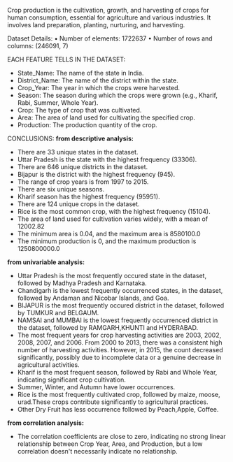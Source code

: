 Crop production is the cultivation, growth, and harvesting of crops for human consumption, essential for agriculture and various industries. It involves land preparation, planting, nurturing, and harvesting.

Dataset Details:
• Number of elements: 1722637
• Number of rows and columns: (246091, 7)

EACH FEATURE TELLS IN THE DATASET:
- State_Name: The name of the state in India.
- District_Name: The name of the district within the state.
- Crop_Year: The year in which the crops were harvested.
- Season: The season during which the crops were grown (e.g., Kharif, Rabi, Summer, Whole Year).
- Crop: The type of crop that was cultivated.
- Area: The area of land used for cultivating the specified crop.
- Production: The production quantity of the crop.

CONCLUSIONS:
**from descriptive analysis:**
- There are 33 unique states in the dataset.
- Uttar Pradesh is the state with the highest frequency (33306).
- There are 646 unique districts in the dataset.
- Bijapur is the district with the highest frequency (945).
- The range of crop years is from 1997 to 2015.
- There are six unique seasons.
- Kharif season has the highest frequency (95951).
- There are 124 unique crops in the dataset.
- Rice is the most common crop, with the highest frequency (15104).
- The area of land used for cultivation varies widely, with a mean of 12002.82
- The minimum area is 0.04, and the maximum area is 8580100.0
- The minimum production is 0, and the maximum production is 1250800000.0

**from univariable analysis:**
- Uttar Pradesh is the most frequently occured state in the dataset, followed by Madhya Pradesh and Karnataka.
- Chandigarh  is the lowest frequently occurrenced states, in the dataset, followed by Andaman and Nicobar Islands, and Goa.
- BIJAPUR is the most frequently occured district in the dataset, followed by TUMKUR and BELGAUM.
- NAMSAI and MUMBAI is the lowest frequently occurrenced district in the dataset, followed by RAMGARH,KHUNTI and HYDERABAD.
- The most frequent years for crop harvesting activities are 2003, 2002, 2008, 2007, and 2006. From 2000 to 2013, there was a consistent high number of harvesting activities. However, in 2015, the count decreased significantly, possibly due to incomplete data or a genuine decrease in agricultural activities.
- Kharif is the most frequent season, followed by Rabi and Whole Year, indicating significant crop cultivation. 
- Summer, Winter, and Autumn have lower occurrences.
- Rice is the most frequently cultivated crop, followed by maize, moose, urad.These crops contribute significantly to agricultural practices.
- Other Dry Fruit has  less occurrence followed by Peach,Apple, Coffee.

**from correlation analysis:**
- The correlation coefficients are close to zero, indicating no strong linear relationship between Crop Year, Area, and Production, but a low correlation doesn't necessarily indicate no relationship.

